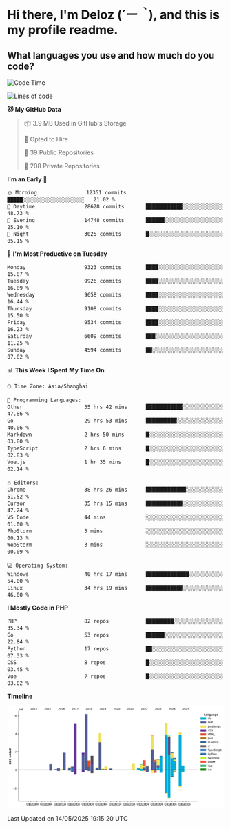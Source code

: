 # **Hi there, I'm Deloz (*´ー｀*), and this is my profile readme.**

## **What languages you use and how much do you code?**

<!--START_SECTION:waka-->
![Code Time](http://img.shields.io/badge/Code%20Time-6%2C367%20hrs%2053%20mins-blue)

![Lines of code](https://img.shields.io/badge/From%20Hello%20World%20I%27ve%20Written-52.2%20million%20lines%20of%20code-blue)

**🐱 My GitHub Data** 

> 📦 3.9 MB Used in GitHub's Storage 
 > 
> 💼 Opted to Hire
 > 
> 📜 39 Public Repositories 
 > 
> 🔑 208 Private Repositories 
 > 
**I'm an Early 🐤** 

```text
🌞 Morning                12351 commits       █████░░░░░░░░░░░░░░░░░░░░   21.02 % 
🌆 Daytime                28628 commits       ████████████░░░░░░░░░░░░░   48.73 % 
🌃 Evening                14748 commits       ██████░░░░░░░░░░░░░░░░░░░   25.10 % 
🌙 Night                  3025 commits        █░░░░░░░░░░░░░░░░░░░░░░░░   05.15 % 
```
📅 **I'm Most Productive on Tuesday** 

```text
Monday                   9323 commits        ████░░░░░░░░░░░░░░░░░░░░░   15.87 % 
Tuesday                  9926 commits        ████░░░░░░░░░░░░░░░░░░░░░   16.89 % 
Wednesday                9658 commits        ████░░░░░░░░░░░░░░░░░░░░░   16.44 % 
Thursday                 9108 commits        ████░░░░░░░░░░░░░░░░░░░░░   15.50 % 
Friday                   9534 commits        ████░░░░░░░░░░░░░░░░░░░░░   16.23 % 
Saturday                 6609 commits        ███░░░░░░░░░░░░░░░░░░░░░░   11.25 % 
Sunday                   4594 commits        ██░░░░░░░░░░░░░░░░░░░░░░░   07.82 % 
```


📊 **This Week I Spent My Time On** 

```text
🕑︎ Time Zone: Asia/Shanghai

💬 Programming Languages: 
Other                    35 hrs 42 mins      ████████████░░░░░░░░░░░░░   47.86 % 
Go                       29 hrs 53 mins      ██████████░░░░░░░░░░░░░░░   40.06 % 
Markdown                 2 hrs 50 mins       █░░░░░░░░░░░░░░░░░░░░░░░░   03.80 % 
TypeScript               2 hrs 6 mins        █░░░░░░░░░░░░░░░░░░░░░░░░   02.83 % 
Vue.js                   1 hr 35 mins        █░░░░░░░░░░░░░░░░░░░░░░░░   02.14 % 

🔥 Editors: 
Chrome                   38 hrs 26 mins      █████████████░░░░░░░░░░░░   51.52 % 
Cursor                   35 hrs 15 mins      ████████████░░░░░░░░░░░░░   47.24 % 
VS Code                  44 mins             ░░░░░░░░░░░░░░░░░░░░░░░░░   01.00 % 
PhpStorm                 5 mins              ░░░░░░░░░░░░░░░░░░░░░░░░░   00.13 % 
WebStorm                 3 mins              ░░░░░░░░░░░░░░░░░░░░░░░░░   00.09 % 

💻 Operating System: 
Windows                  40 hrs 17 mins      ██████████████░░░░░░░░░░░   54.00 % 
Linux                    34 hrs 19 mins      ████████████░░░░░░░░░░░░░   46.00 % 
```

**I Mostly Code in PHP** 

```text
PHP                      82 repos            █████████░░░░░░░░░░░░░░░░   35.34 % 
Go                       53 repos            ██████░░░░░░░░░░░░░░░░░░░   22.84 % 
Python                   17 repos            ██░░░░░░░░░░░░░░░░░░░░░░░   07.33 % 
CSS                      8 repos             █░░░░░░░░░░░░░░░░░░░░░░░░   03.45 % 
Vue                      7 repos             █░░░░░░░░░░░░░░░░░░░░░░░░   03.02 % 
```



**Timeline**

![Lines of Code chart](https://raw.githubusercontent.com/deloz/deloz/main/assets/bar_graph.png)


 Last Updated on 14/05/2025 19:15:20 UTC
<!--END_SECTION:waka-->

